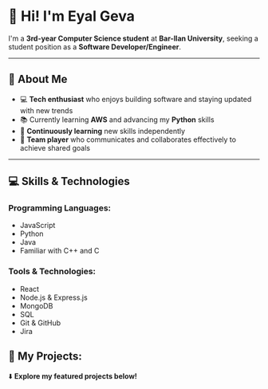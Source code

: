 # 👋 Hi! I'm Eyal Geva

I'm a **3rd-year Computer Science student** at **Bar-Ilan University**, seeking a student position as a **Software Developer/Engineer**.

---

## 🌟 About Me
- 💻 **Tech enthusiast** who enjoys building software and staying updated with new trends
- 📚 Currently learning **AWS** and advancing my **Python** skills
- 🚀 **Continuously learning** new skills independently
- 🤝 **Team player** who communicates and collaborates effectively to achieve shared goals

---

## 💻 Skills & Technologies
### Programming Languages:
- JavaScript
- Python
- Java
- Familiar with C++ and C

### Tools & Technologies:
- React
- Node.js & Express.js
- MongoDB
- SQL
- Git & GitHub
- Jira

## 📂 My Projects:
⬇️ **Explore my featured projects below!**
